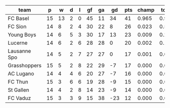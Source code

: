 |     team     | p  | w  | d | l | gf | ga | gd  | pts | champ | top2  | top3  | top4  |  5-7  | bot4  | bot3  | bot2  |
|--------------|----|----|---|---|----|----|-----|-----|-------|-------|-------|-------|-------|-------|-------|-------|
| FC Basel     | 15 | 13 | 2 | 0 | 45 | 11 |  34 |  41 | 0.965 | 0.996 | 1.000 | 1.000 | 0.000 | 0.000 | 0.000 | 0.000|
| FC Sion      | 14 |  8 | 2 | 4 | 30 | 22 |   8 |  26 | 0.023 | 0.507 | 0.761 | 0.895 | 0.100 | 0.018 | 0.005 | 0.001|
| Young Boys   | 14 |  6 | 5 | 3 | 30 | 17 |  13 |  23 | 0.009 | 0.276 | 0.570 | 0.762 | 0.218 | 0.050 | 0.021 | 0.006|
| Lucerne      | 14 |  6 | 2 | 6 | 28 | 28 |   0 |  20 | 0.002 | 0.124 | 0.339 | 0.574 | 0.367 | 0.125 | 0.058 | 0.024|
| Lausanne Spo | 14 |  5 | 2 | 7 | 27 | 27 |   0 |  17 | 0.001 | 0.066 | 0.200 | 0.397 | 0.481 | 0.233 | 0.122 | 0.054|
| Grasshoppers | 15 |  5 | 2 | 8 | 22 | 29 |  -7 |  17 | 0.000 | 0.011 | 0.044 | 0.128 | 0.499 | 0.565 | 0.373 | 0.203|
| AC Lugano    | 14 |  4 | 4 | 6 | 20 | 27 |  -7 |  16 | 0.000 | 0.013 | 0.054 | 0.139 | 0.515 | 0.537 | 0.347 | 0.189|
| FC Thun      | 15 |  3 | 6 | 6 | 19 | 28 |  -9 |  15 | 0.000 | 0.004 | 0.019 | 0.062 | 0.386 | 0.727 | 0.552 | 0.342|
| St Gallen    | 14 |  4 | 2 | 8 | 14 | 23 |  -9 |  14 | 0.000 | 0.003 | 0.011 | 0.031 | 0.278 | 0.827 | 0.691 | 0.496|
| FC Vaduz     | 15 |  3 | 3 | 9 | 15 | 38 | -23 |  12 | 0.000 | 0.000 | 0.003 | 0.013 | 0.156 | 0.918 | 0.831 | 0.686|
